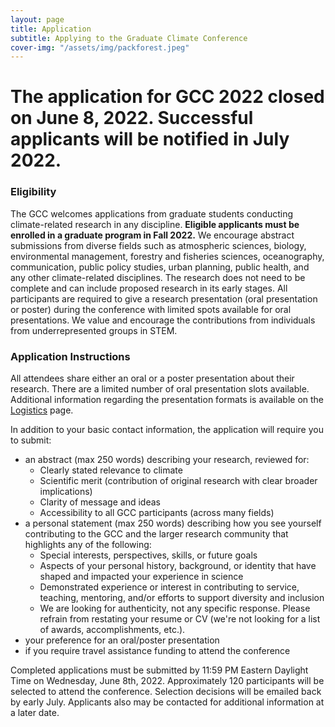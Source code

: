 ```yaml
---
layout: page
title: Application
subtitle: Applying to the Graduate Climate Conference
cover-img: "/assets/img/packforest.jpeg"
---
```


<!-- # Application Link -->

<style>
.button {
  border: none;
  color: #75A075;
  padding: 1rem 2rem;
  text-align: center;
  text-decoration: none;
  display: inline-block;
  margin: 4px 2px;
  transition-duration: 0.3s;
  cursor: pointer;
  background-color: light-gray; 
  border: 4px solid #8FBC8F;
  border-radius: 20px;
  box-shadow: 2px 2px 2px black;
}

.button:hover {
  background-color: #8FBC8F;
  color: #0085A1;
  box-shadow: 2px 2px 2px black;
  text-decoration: underline;
}
</style>
<!-- <a target="_blank" href="https://docs.google.com/forms/d/e/1FAIpQLSdX2t4XdsJhbMjS5fLU9Q7ar_yZ8a0C-X_owvRt9X8P3d6zaw/viewform"> -->
<!-- <button class="button">Apply to the GCC!</button></a> -->

<!-- The application for GCC 2022 opened on Thursday April 14, 2022. The application deadline is __11:59 PM Eastern Daylight Time on Wednesday, June 8, 2022__. -->

# The application for GCC 2022 closed on June 8, 2022. Successful applicants will be notified in July 2022.

### Eligibility

The GCC welcomes applications from graduate students conducting climate-related research in any discipline. __Eligible applicants must be enrolled in a graduate program in Fall 2022.__ We encourage abstract submissions from diverse fields such as atmospheric sciences, biology, environmental management, forestry and fisheries sciences, oceanography, communication, public policy studies, urban planning, public health, and any other climate-related disciplines. The research does not need to be complete and can include proposed research in its early stages. All participants are required to give a research presentation (oral presentation or poster) during the conference with limited spots available for oral presentations. We value and encourage the contributions from individuals from underrepresented groups in STEM.

### Application Instructions

All attendees share either an oral or a poster presentation about their research. There are a limited number of oral presentation slots available. Additional information regarding the presentation formats is available on the [Logistics](https://graduateclimateconference.github.io/logistics/) page.

In addition to your basic contact information, the application will require you to submit:
- an abstract (max 250 words) describing your research, reviewed for:
    - Clearly stated relevance to climate 
    - Scientific merit (contribution of original research with clear broader implications)
    - Clarity of message and ideas
    - Accessibility to all GCC participants (across many fields)
- a personal statement (max 250 words) ​describing how you see yourself contributing to the GCC and the larger research community that highlights any of the following:
    - Special interests, perspectives, skills, or future goals
    - Aspects of your personal history, background, or identity that have shaped and impacted your experience in science
    - Demonstrated experience or interest in contributing to service, teaching, mentoring, and/or efforts to support diversity and inclusion
    - We are looking for authenticity, not any specific response. Please refrain from restating your resume or CV (we're not looking for a list of awards, accomplishments, etc.).
- your preference for an oral/poster presentation
- if you require travel assistance funding to attend the conference

Completed applications must be submitted by 11:59 PM Eastern Daylight Time on Wednesday, June 8th, 2022. Approximately 120 participants will be selected to attend the conference. Selection decisions will be emailed back by early July. Applicants also may be contacted for additional information at a later date.